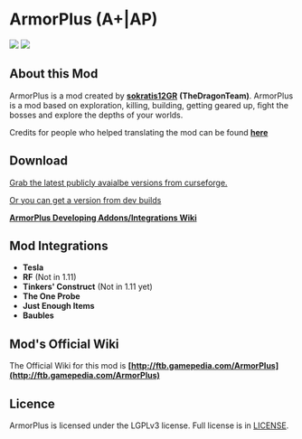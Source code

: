 # ArmorPlus (A+|AP)

[![](http://cf.way2muchnoise.eu/full_armorplus_downloads.svg)](http://minecraft.curseforge.com/projects/armorplus)
[![](http://cf.way2muchnoise.eu/versions/armorplus.svg)](http://minecraft.curseforge.com/projects/armorplus)

## About this Mod

ArmorPlus is a mod created by **[sokratis12GR](http://ftb.gamepedia.com/sokratis12GR)** **(TheDragonTeam)**. ArmorPlus is a mod based on exploration, killing, building, getting geared up, fight the bosses and explore the depths of your worlds.

Credits for people who helped translating the mod can be found **[here](https://github.com/TheDragonTeam/ArmorPlus/blob/1.11/src/main/resources/assets/armorplus/lang/Credits.md)**

## Download

[Grab the latest publicly avaialbe versions from curseforge.](https://minecraft.curseforge.com/projects/armorplus/files)

[Or you can get a version from dev builds](http://fdn.redstone.tech/TheDragonTeam/armorplus/jars/)

**[ArmorPlus Developing Addons/Integrations Wiki](https://github.com/TheDragonTeam/ArmorPlus/wiki)**

## Mod Integrations

* **Tesla**
* **RF** (Not in 1.11)
* **Tinkers' Construct** (Not in 1.11 yet)
* **The One Probe**
* **Just Enough Items**
* **Baubles**

## Mod's Official Wiki

The Official Wiki for this mod is
**[http://ftb.gamepedia.com/ArmorPlus](http://ftb.gamepedia.com/ArmorPlus)**

## Licence

ArmorPlus is licensed under the LGPLv3 license. Full license is in [LICENSE](https://github.com/TheDragonTeam/ArmorPlus/blob/1.11/LICENSE).
